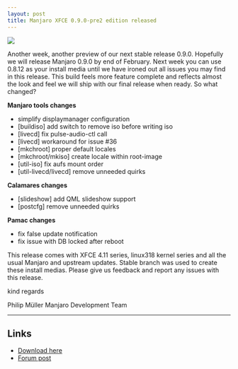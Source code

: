 ```yaml
---
layout: post
title: Manjaro XFCE 0.9.0-pre2 edition released
---
```


<img src="{{ site.baseurl }}/images/manjaro-090p1-xfce.jpg">

Another week, another preview of our next stable release 0.9.0. Hopefully we will release Manjaro 0.9.0 by end of February. Next week you can use 0.8.12 as your install media until we have ironed out all issues you may find in this release. This build feels more feature complete and reflects almost the look and feel we will ship with our final release when ready. So what changed?

**Manjaro tools changes**

- simplify displaymanager configuration
- [buildiso] add switch to remove iso before writing iso
- [livecd] fix pulse-audio-ctl call
- [livecd] workaround for issue #36 
- [mkchroot] proper default locales 
- [mkchroot/mkiso] create locale within root-image
- [util-iso] fix aufs mount order
- [util-livecd/livecd] remove unneeded quirks

**Calamares changes**

- [slideshow] add QML slideshow support
- [postcfg] remove unneeded quirks 

**Pamac changes**

- fix false update notification
- fix issue with DB locked after reboot

This release comes with XFCE 4.11 series, linux318 kernel series and all the usual Manjaro and upstream updates. Stable branch was used to create these install medias. Please give us feedback and report any issues with this release.

kind regards

Philip Müller
Manjaro Development Team

----

## Links

* [Download here](http://sourceforge.net/projects/manjarotest/files/0.9.0/xfce/0.9.0-pre2/)
* [Forum post](https://forum.manjaro.org/index.php?topic=19900.0)
